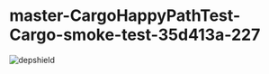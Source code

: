 # master-CargoHappyPathTest-Cargo-smoke-test-35d413a-227

![depshield](https://depshield.sonatype.org/badges/depshield-prod/master-CargoHappyPathTest-Cargo-smoke-test-35d413a-227/depshield.svg)